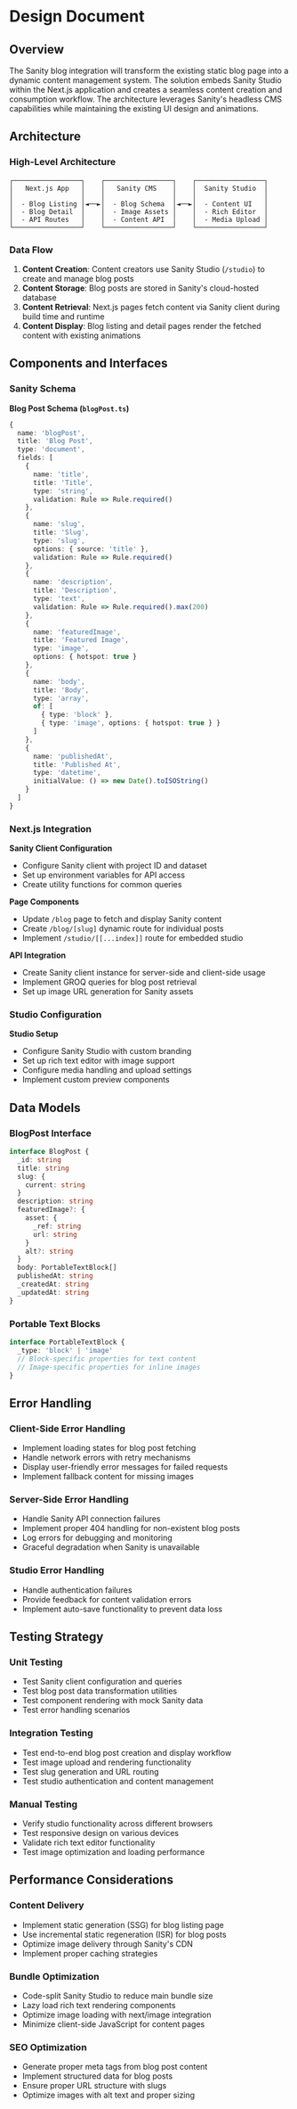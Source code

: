 # Design Document

## Overview

The Sanity blog integration will transform the existing static blog page into a dynamic content management system. The solution embeds Sanity Studio within the Next.js application and creates a seamless content creation and consumption workflow. The architecture leverages Sanity's headless CMS capabilities while maintaining the existing UI design and animations.

## Architecture

### High-Level Architecture

```
┌─────────────────┐    ┌─────────────────┐    ┌─────────────────┐
│   Next.js App   │    │   Sanity CMS    │    │  Sanity Studio  │
│                 │    │                 │    │                 │
│  - Blog Listing │◄──►│  - Blog Schema  │◄──►│  - Content UI   │
│  - Blog Detail  │    │  - Image Assets │    │  - Rich Editor  │
│  - API Routes   │    │  - Content API  │    │  - Media Upload │
└─────────────────┘    └─────────────────┘    └─────────────────┘
```

### Data Flow

1. **Content Creation**: Content creators use Sanity Studio (`/studio`) to create and manage blog posts
2. **Content Storage**: Blog posts are stored in Sanity's cloud-hosted database
3. **Content Retrieval**: Next.js pages fetch content via Sanity client during build time and runtime
4. **Content Display**: Blog listing and detail pages render the fetched content with existing animations

## Components and Interfaces

### Sanity Schema

**Blog Post Schema (`blogPost.ts`)**
```typescript
{
  name: 'blogPost',
  title: 'Blog Post',
  type: 'document',
  fields: [
    {
      name: 'title',
      title: 'Title',
      type: 'string',
      validation: Rule => Rule.required()
    },
    {
      name: 'slug',
      title: 'Slug',
      type: 'slug',
      options: { source: 'title' },
      validation: Rule => Rule.required()
    },
    {
      name: 'description',
      title: 'Description',
      type: 'text',
      validation: Rule => Rule.required().max(200)
    },
    {
      name: 'featuredImage',
      title: 'Featured Image',
      type: 'image',
      options: { hotspot: true }
    },
    {
      name: 'body',
      title: 'Body',
      type: 'array',
      of: [
        { type: 'block' },
        { type: 'image', options: { hotspot: true } }
      ]
    },
    {
      name: 'publishedAt',
      title: 'Published At',
      type: 'datetime',
      initialValue: () => new Date().toISOString()
    }
  ]
}
```

### Next.js Integration

**Sanity Client Configuration**
- Configure Sanity client with project ID and dataset
- Set up environment variables for API access
- Create utility functions for common queries

**Page Components**
- Update `/blog` page to fetch and display Sanity content
- Create `/blog/[slug]` dynamic route for individual posts
- Implement `/studio/[[...index]]` route for embedded studio

**API Integration**
- Create Sanity client instance for server-side and client-side usage
- Implement GROQ queries for blog post retrieval
- Set up image URL generation for Sanity assets

### Studio Configuration

**Studio Setup**
- Configure Sanity Studio with custom branding
- Set up rich text editor with image support
- Configure media handling and upload settings
- Implement custom preview components

## Data Models

### BlogPost Interface
```typescript
interface BlogPost {
  _id: string
  title: string
  slug: {
    current: string
  }
  description: string
  featuredImage?: {
    asset: {
      _ref: string
      url: string
    }
    alt?: string
  }
  body: PortableTextBlock[]
  publishedAt: string
  _createdAt: string
  _updatedAt: string
}
```

### Portable Text Blocks
```typescript
interface PortableTextBlock {
  _type: 'block' | 'image'
  // Block-specific properties for text content
  // Image-specific properties for inline images
}
```

## Error Handling

### Client-Side Error Handling
- Implement loading states for blog post fetching
- Handle network errors with retry mechanisms
- Display user-friendly error messages for failed requests
- Implement fallback content for missing images

### Server-Side Error Handling
- Handle Sanity API connection failures
- Implement proper 404 handling for non-existent blog posts
- Log errors for debugging and monitoring
- Graceful degradation when Sanity is unavailable

### Studio Error Handling
- Handle authentication failures
- Provide feedback for content validation errors
- Implement auto-save functionality to prevent data loss

## Testing Strategy

### Unit Testing
- Test Sanity client configuration and queries
- Test blog post data transformation utilities
- Test component rendering with mock Sanity data
- Test error handling scenarios

### Integration Testing
- Test end-to-end blog post creation and display workflow
- Test image upload and rendering functionality
- Test slug generation and URL routing
- Test studio authentication and content management

### Manual Testing
- Verify studio functionality across different browsers
- Test responsive design on various devices
- Validate rich text editor functionality
- Test image optimization and loading performance

## Performance Considerations

### Content Delivery
- Implement static generation (SSG) for blog listing page
- Use incremental static regeneration (ISR) for blog posts
- Optimize image delivery through Sanity's CDN
- Implement proper caching strategies

### Bundle Optimization
- Code-split Sanity Studio to reduce main bundle size
- Lazy load rich text rendering components
- Optimize image loading with next/image integration
- Minimize client-side JavaScript for content pages

### SEO Optimization
- Generate proper meta tags from blog post content
- Implement structured data for blog posts
- Ensure proper URL structure with slugs
- Optimize images with alt text and proper sizing
